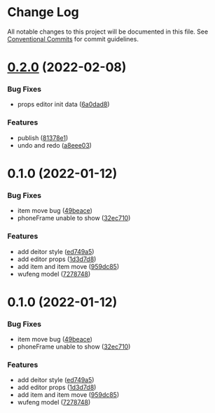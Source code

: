 # Change Log

All notable changes to this project will be documented in this file.
See [Conventional Commits](https://conventionalcommits.org) for commit guidelines.

# [0.2.0](https://github.com/alitajs/wufeng/compare/@wufengteam/model@0.1.0...@wufengteam/model@0.2.0) (2022-02-08)


### Bug Fixes

* props editor init data ([6a0dad8](https://github.com/alitajs/wufeng/commit/6a0dad814ca82d05c9c65648dac67212c4faf1bb))


### Features

* publish ([81378e1](https://github.com/alitajs/wufeng/commit/81378e1b8a39bd2efd76d222f22f620f20d6be04))
* undo and redo ([a8eee03](https://github.com/alitajs/wufeng/commit/a8eee030f6566dea7ae04f18df9a72d1ebc0e673))





# 0.1.0 (2022-01-12)


### Bug Fixes

* item move bug ([49beace](https://github.com/alitajs/wufeng/commit/49beace8120fd2178beec89e2009ebd622f04224))
* phoneFrame unable to show ([32ec710](https://github.com/alitajs/wufeng/commit/32ec710a1251018774a0285a6556587e2d0dd0dd))


### Features

* add deitor style ([ed749a5](https://github.com/alitajs/wufeng/commit/ed749a591ff9b9b43f0c4fee1643a2f3bed9def8))
* add editor props ([1d3d7d8](https://github.com/alitajs/wufeng/commit/1d3d7d83e110903d1130cff92baa4c6be7b42ed5))
* add item and item move ([959dc85](https://github.com/alitajs/wufeng/commit/959dc859fce4a8bd41259043f0ea80b856058aa0))
* wufeng model ([7278748](https://github.com/alitajs/wufeng/commit/7278748e934a6fbdb8c6afb4f60568716952a1e5))





# 0.1.0 (2022-01-12)


### Bug Fixes

* item move bug ([49beace](https://github.com/alitajs/wufeng/commit/49beace8120fd2178beec89e2009ebd622f04224))
* phoneFrame unable to show ([32ec710](https://github.com/alitajs/wufeng/commit/32ec710a1251018774a0285a6556587e2d0dd0dd))


### Features

* add deitor style ([ed749a5](https://github.com/alitajs/wufeng/commit/ed749a591ff9b9b43f0c4fee1643a2f3bed9def8))
* add editor props ([1d3d7d8](https://github.com/alitajs/wufeng/commit/1d3d7d83e110903d1130cff92baa4c6be7b42ed5))
* add item and item move ([959dc85](https://github.com/alitajs/wufeng/commit/959dc859fce4a8bd41259043f0ea80b856058aa0))
* wufeng model ([7278748](https://github.com/alitajs/wufeng/commit/7278748e934a6fbdb8c6afb4f60568716952a1e5))
